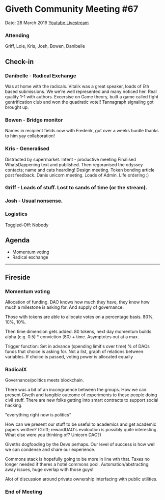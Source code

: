 # Giveth Community Meeting #67


Date: 28 March 2019
[Youtube Livestream](https://youtu.be/LMUFokiZppY)

### Attending
Griff, Loie, Kris, Josh, Bowen, Danibelle

##  Check-in
### Danibelle - Radical Exchange
Was at home with the radicals. Vitalik was a great speaker, loads of Eth based submissions. We we're well represented and many noticed her. Real quality 1-1 with authors. Excersise on Game theory, built a game called fight gentrification club and won the quadratic vote!! Tannagraph signaling got brought up.

### Bowen - Bridge monitor
Names in recipient fields now with Frederik, got over a weeks hurdle thanks to him yay collaboration!

### Kris - Generalised
Distracted by supermarket. Intent - productive meeting
Finalised WhatsDappening text and published. Then regoranised the odyssey contacts; name and cats hearding! Design meeting. Token bonding article post feedback. Danis unicorn meeting. Loads of Admin. Life ordering :)

### Griff - Loads of stuff. Lost to sands of time (or the stream).

### Josh - Usual nonsense.

### Logistics
Toggled-Off: Nobody

## Agenda

* Momentum voting
* Radical exchange

---------------------------------------
## Fireside

### Momentum voting
Allocation of funding. DAO knows how much they have, they know how much a milestone is asking for. And supply of governance.

Those with tokens are able to allocate votes on a percentage basis. 80%, 10%, 10%.

Then time dimension gets added. 80 tokens, next day momentum builds.
alpha (e.g. 0.5) * conviction (80) + time.
Asymptotes out at a max.

Trigger function:
Set in advance (spending limit's over time)
% of DAOs funds that choice is asking for.
Not a list, graph of relations between variables.
If choice is passed, voting power is allocated equally



### RadicalX
Governance/politics meets blockchain.

There was a bit of an incongruence between the groups. How we can present Giveth and tangible outcome of experiments to these people doing civil stuff. There are new folks getting into smart contracts to support social hacking.

"everything right now is politics"

How can we present our stuff to be useful to academics and get academic papers written? (Griff; rewardDAO's evoloution is possibly quite interesting. What else were you thinking of? Unicorn DAC?)

Giveths dogfooding by the Devs perhaps. Our level of success is how well we can condense and share our experience.

Commons stack is hopefully going to be more in line wth that. Taxes no longer needed if theres a hotel commons pool. Automation/abstracting away issues, huge overlap with those guys!

Alot of discussion around private ownership interfacing with public utilities.


### End of Meeting

